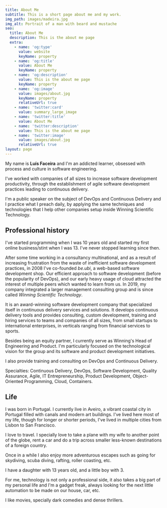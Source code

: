 ```yaml
---
title: About Me
subtitle: This is a short page about me and my work.
img_path: images/madeira.jpg
img_alt: Portrait of a man with beard and mustache
seo:
  title: About Me
  description: This is the about me page
  extra:
    - name: 'og:type'
      value: website
      keyName: property
    - name: 'og:title'
      value: About Me
      keyName: property
    - name: 'og:description'
      value: This is the about me page
      keyName: property
    - name: 'og:image'
      value: images/about.jpg
      keyName: property
      relativeUrl: true
    - name: 'twitter:card'
      value: summary_large_image
    - name: 'twitter:title'
      value: About Me
    - name: 'twitter:description'
      value: This is the about me page
    - name: 'twitter:image'
      value: images/about.jpg
      relativeUrl: true
layout: page
---
```


My name is **Luís Faceira** and I'm an addicted learner, obsessed with process and culture in software engineering.

I've worked with companies of all sizes to increase software development productivity, through the establishment of agile software development practices leading to continuous delivery.

I'm a public speaker on the subject of DevOps and Continuous Delivery and I practice what I preach daily, by applying the same techniques and technologies that I help other companies setup inside Winning Scientific Technology.

## Professional history

I've started programming when I was 10 years old and started my first online business/stint when I was 13. I've never stopped learning since then.

After some time working in a consultancy multinational, and as a result of increasing frustration from the waste of inefficient software development practices, in 2008 I've co-founded *be.ubi*, a web-based software development shop. Our efficient approach to software development (before the popularity of DevOps), and our early heavy usage of cloud attracted the interest of multiple peers which wanted to learn from us. In 2019, my company integrated a larger management consulting group and is since called *Winning Scientific Technology*.

It is an award-winning software development company that specialized itself in continuous delivery services and solutions. It develops continuous delivery tools and provides consulting, custom development, training and hiring services to teams and companies of all sizes, from small startups to international enterprises, in verticals ranging from financial services to sports.

Besides being an equity partner, I currently serve as Winning's Head of Engineering and Product. I'm particularly focused on the technological vision for the group and its software and product development initiatives.

I also provide training and consulting on DevOps and Continuous Delivery.

Specialties: Continuous Delivery, DevOps, Software Development, Quality Assurance, Agile, IT Entrepreneurship, Product Development, Object-Oriented Programming, Cloud, Containers.

## Life

I was born in Portugal. I currently live in Aveiro, a vibrant coastal city in Portugal filled with canals and modern art buildings. I've lived here most of my life, though for longer or shorter periods, I've lived in multiple cities from Lisbon to San Francisco.

I love to travel. I specially love to take a plane with my wife to another point of the globe, rent a car and do a trip across smaller less-known destinations of a foreign country.

Once in a while I also enjoy more adventurous escapes such as going for skydiving, scuba diving, rafting, roller coasting, etc.

I have a daughter with 13 years old, and a little boy with 3.

For me, technology is not only a professional side, it also takes a big part of my personal life and I'm a gadget freak, always looking for the next little automation to be made on our house, car, etc.

I like movies, specially dark comedies and dense thrillers.
